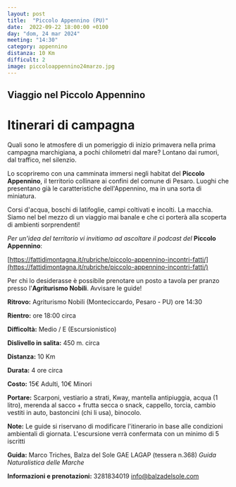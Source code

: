 ```yaml
---
layout: post
title:  "Piccolo Appennino (PU)"
date:  2022-09-22 18:00:00 +0100
day: "dom, 24 mar 2024"
meeting: "14:30"
category: appennino 
distanza: 10 Km
difficult: 2
image: piccoloappennino24marzo.jpg
---
```


## Viaggio nel Piccolo Appennino

# Itinerari di campagna

Quali sono le atmosfere di un pomeriggio di inizio primavera nella prima campagna marchigiana, a pochi chilometri dal mare? Lontano dai rumori, dal traffico, nel silenzio.

Lo scopriremo con una camminata immersi negli habitat del **Piccolo Appennino**, il territorio collinare ai confini del comune di Pesaro. Luoghi che presentano già le caratteristiche dell'Appennino, ma in una sorta di miniatura.

Corsi d'acqua, boschi di latifoglie, campi coltivati e incolti. La macchia. Siamo nel bel mezzo di un viaggio mai banale e che ci porterà alla scoperta di ambienti sorprendenti!

*Per un'idea del territorio vi invitiamo ad ascoltare il podcast del* **Piccolo Appennino**: 

[https://fattidimontagna.it/rubriche/piccolo-appennino-incontri-fatti/](https://fattidimontagna.it/rubriche/piccolo-appennino-incontri-fatti/)

Per chi lo desiderasse è possibile prenotare un posto a tavola per pranzo presso l'**Agriturismo Nobili**. Avvisare le guide!

**Ritrovo:** Agriturismo Nobili (Monteciccardo, Pesaro - PU) ore 14:30

**Rientro:** ore 18:00 circa 

**Difficoltà:** Medio / E (Escursionistico)

**Dislivello in salita:**  450 m. circa

**Distanza:** 10 Km

**Durata:** 4 ore circa

**Costo:** 15€ Adulti, 10€ Minori


**Portare:** Scarponi, vestiario a strati, Kway, mantella antipiuggia, acqua (1 litro), merenda al sacco + frutta secca o snack, cappello, torcia, cambio vestiti in auto, bastoncini (chi li usa), binocolo. 

**Note:** Le guide si riservano di modificare l'itinerario in base alle condizioni ambientali di giornata. L'escursione verrà confermata con un minimo di 5 iscritti

**Guida:** Marco Triches, Balza del Sole GAE LAGAP (tessera n.368)
*Guida Naturalistica delle Marche*

**Informazioni e prenotazioni:** 3281834019 info@balzadelsole.com
